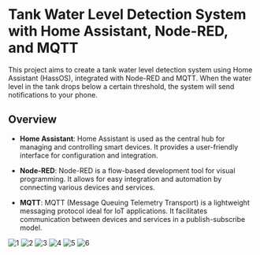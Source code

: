 # Tank Water Level Detection System with Home Assistant, Node-RED, and MQTT

This project aims to create a tank water level detection system using Home Assistant (HassOS), integrated with Node-RED and MQTT. When the water level in the tank drops below a certain threshold, the system will send notifications to your phone.

## Overview

-   **Home Assistant**: Home Assistant is used as the central hub for managing and controlling smart devices. It provides a user-friendly interface for configuration and integration.
    
-   **Node-RED**: Node-RED is a flow-based development tool for visual programming. It allows for easy integration and automation by connecting various devices and services.
    
-   **MQTT**: MQTT (Message Queuing Telemetry Transport) is a lightweight messaging protocol ideal for IoT applications. It facilitates communication between devices and services in a publish-subscribe model.



        
![1](https://github.com/MingBRN/Project/assets/165459142/59af5e10-4606-49de-88ac-d6ca51eda7e2)
![2](https://github.com/MingBRN/Project/assets/165459142/add32158-938c-44f7-a7ab-1370a272c415)
![3](https://github.com/MingBRN/Project/assets/165459142/25fc993e-2b2e-45d6-8ab9-38d5c7f04034)
![4](https://github.com/MingBRN/Project/assets/165459142/9c7328ae-0ab7-4f94-8d1c-d901c77b99e9)
![5](https://github.com/MingBRN/Project/assets/165459142/9f78a6ba-1323-4b0f-8a46-2ff891658d7a)
![6](https://github.com/MingBRN/Project/assets/165459142/916390cd-ccbf-419e-8064-4d2555e538e1)
